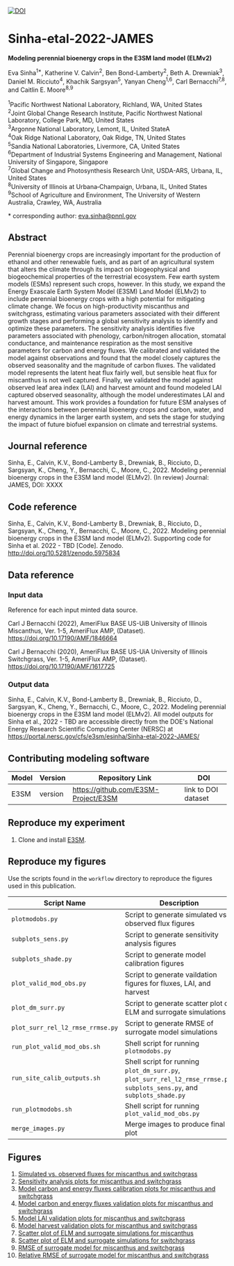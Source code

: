 [![DOI](https://zenodo.org/badge/DOI/10.5281/zenodo.7079897.svg)](https://doi.org/10.5281/zenodo.7232009)

# Sinha-etal-2022-JAMES

**Modeling perennial bioenergy crops in the E3SM land model (ELMv2)**

Eva Sinha<sup>1\*</sup>, Katherine V. Calvin<sup>2</sup>, Ben Bond-Lamberty<sup>2</sup>, Beth A. Drewniak<sup>3</sup>, Daniel M. Ricciuto<sup>4</sup>, Khachik Sargsyan<sup>5</sup>, Yanyan Cheng<sup>1,6</sup>, Carl Bernacchi<sup>7,8</sup>, and Caitlin E. Moore<sup>8,9</sup>

<sup>1</sup>Pacific Northwest National Laboratory, Richland, WA, United States  
<sup>2</sup>Joint Global Change Research Institute, Pacific Northwest National Laboratory, College Park, MD, United States  
<sup>3</sup>Argonne National Laboratory, Lemont, IL, United StateA  
<sup>4</sup>Oak Ridge National Laboratory, Oak Ridge, TN, United States  
<sup>5</sup>Sandia National Laboratories, Livermore, CA, United States  
<sup>6</sup>Department of Industrial Systems Engineering and Management, National University of Singapore, Singapore  
<sup>7</sup>Global Change and Photosynthesis Research Unit, USDA-ARS, Urbana, IL, United States  
<sup>8</sup>University of Illinois at Urbana‐Champaign, Urbana, IL, United States  
<sup>9</sup>School of Agriculture and Environment, The University of Western Australia, Crawley, WA, Australia

\* corresponding author:  eva.sinha@pnnl.gov

## Abstract
Perennial bioenergy crops are increasingly important for the production of ethanol and other renewable fuels, and as part of an agricultural system that alters the climate through its impact on biogeophysical and biogeochemical properties of the terrestrial ecosystem. Few earth system models (ESMs) represent such crops, however. 
In this study, we expand the Energy Exascale Earth System Model (E3SM) Land Model (ELMv2) to include perennial bioenergy crops with a high potential for mitigating climate change. 
We focus on high-productivity miscanthus and switchgrass, estimating various parameters associated with their different growth stages and performing a global sensitivity analysis to identify and optimize these parameters. 
The sensitivity analysis identifies five parameters associated with phenology, carbon/nitrogen allocation, stomatal conductance, and maintenance respiration as the most sensitive parameters for carbon and energy fluxes.
We calibrated and validated the model against observations and found that the model closely captures the observed seasonality and the magnitude of carbon fluxes. 
The validated model represents the latent heat flux fairly well, but sensible heat flux for miscanthus is not well captured.
Finally, we validated the model against observed leaf area index (LAI) and harvest amount and found modeled LAI captured observed seasonality, although the model underestimates LAI and harvest amount.
This work provides a foundation for future ESM analyses of the interactions between perennial bioenergy crops and carbon, water, and energy dynamics in the larger earth system, and sets the stage for studying the impact of future biofuel expansion on climate and terrestrial systems.

## Journal reference
Sinha, E., Calvin, K.V., Bond-Lamberty B., Drewniak, B., Ricciuto, D., Sargsyan, K., Cheng, Y., Bernacchi, C., Moore, C., 2022. Modeling perennial bioenergy crops in the E3SM land model (ELMv2). (In review) Journal: JAMES, DOI: XXXX

## Code reference
Sinha, E., Calvin, K.V., Bond-Lamberty B., Drewniak, B., Ricciuto, D., Sargsyan, K., Cheng, Y., Bernacchi, C., Moore, C., 2022. Modeling perennial bioenergy crops in the E3SM land model (ELMv2). Supporting code for Sinha et al. 2022 - TBD [Code]. Zenodo. http://doi.org/10.5281/zenodo.5975834

## Data reference

### Input data
Reference for each input minted data source.

Carl J Bernacchi (2022), AmeriFlux BASE US-UiB University of Illinois Miscanthus, Ver. 1-5, AmeriFlux AMP, (Dataset). https://doi.org/10.17190/AMF/1846664

Carl J Bernacchi (2020), AmeriFlux BASE US-UiA University of Illinois Switchgrass, Ver. 1-5, AmeriFlux AMP, (Dataset). https://doi.org/10.17190/AMF/1617725

### Output data
Sinha, E., Calvin, K.V., Bond-Lamberty B., Drewniak, B., Ricciuto, D., Sargsyan, K., Cheng, Y., Bernacchi, C., Moore, C., 2022. Modeling perennial bioenergy crops in the E3SM land model (ELMv2). All model outputs for Sinha et al., 2022 - TBD are accessible directly from the DOE's National Energy Research Scientific Computing Center (NERSC) at https://portal.nersc.gov/cfs/e3sm/esinha/Sinha-etal-2022-JAMES/

## Contributing modeling software
| Model | Version | Repository Link | DOI |
|-------|---------|-----------------|-----|
| E3SM | version | https://github.com/E3SM-Project/E3SM | link to DOI dataset |

## Reproduce my experiment
1. Clone and install [E3SM](https://github.com/E3SM-Project/E3SM).

## Reproduce my figures
Use the scripts found in the `workflow` directory to reproduce the figures used in this publication.

| Script Name | Description | How to Run |
| --- | --- | --- |
| `plotmodobs.py` | Script to generate simulated vs. observed flux figures | `python plotmodobs.py` |
| `subplots_sens.py` | Script to generate sensitivity analysis figures | `python subplots_sens.py` |
| `subplots_shade.py` | Script to generate model calibration figures | `python subplots_shade.py` |
| `plot_valid_mod_obs.py` | Script to generate vaildation figures for fluxes, LAI, and harvest | `python plot_valid_mod_obs.py` |
| `plot_dm_surr.py` | Script to generate scatter plot of ELM and surrogate simulations | `python plot_dm_surr.py` |
| `plot_surr_rel_l2_rmse_rrmse.py` | Script to generate RMSE of surrogate model simulations | `python plot_surr_rel_l2_rmse_rrmse.py` |
| `run_plot_valid_mod_obs.sh` | Shell script for running `plotmodobs.py` | `./run_plot_valid_mod_obs.sh` |
| `run_site_calib_outputs.sh` | Shell script for running `plot_dm_surr.py`, `plot_surr_rel_l2_rmse_rrmse.py`, `subplots_sens.py`, and `subplots_shade.py` | `./run_site_calib_outputs.sh` |
| `run_plotmodobs.sh` | Shell script for running `plot_valid_mod_obs.py` | `./run_plotmodobs.sh` |
| `merge_images.py` | Merge images to produce final plot | `python merge_images.py` |

## Figures

1. [Simulated vs. observed fluxes for miscanthus and switchgrass](figures/fig_model_obs.png)
2. [Sensitivity analysis plots for miscanthus and switchgrass](figures/fig_SA.png)
3. [Model carbon and energy fluxes calibration plots for miscanthus and switchgrass](figures/fig_calibration.png)
4. [Model carbon and energy fluxes validation plots for miscanthus and switchgrass](figures/fig_validation.png)
5. [Model LAI validation plots for miscanthus and switchgrass](figures/fig_LAI.png)
6. [Model harvest validation plots for miscanthus and switchgrass](figures/fig_harvest.png)
7. [Scatter plot of ELM and surrogate simulations for miscanthus](figures/fig_ELM_surrogate_miscanthus.png)
8. [Scatter plot of ELM and surrogate simulations for switchgrass](figures/fig_ELM_surrogate_switchgrass.png)
9. [RMSE of surrogate model for miscanthus and switchgrass](figures/fig_surrogate_RMSE.png)
10. [Relative RMSE of surrogate model for miscanthus and switchgrass](figures/fig_surrogate_RRMSE.png)
